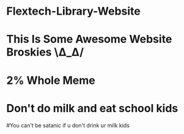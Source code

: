 # Flextech-Library-Website
# This Is Some Awesome Website Broskies \∆_∆/
# 2% Whole Meme
# Don't do milk and eat school kids
#You can't be satanic if u don't drink ur milk kids